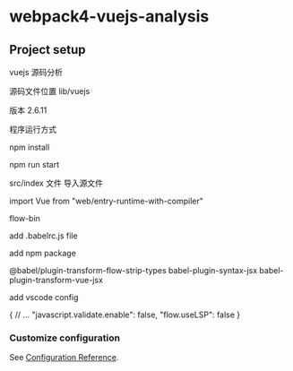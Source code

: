 # webpack4-vuejs-analysis

## Project setup

vuejs 源码分析

源码文件位置 lib/vuejs

版本 2.6.11

程序运行方式

npm install

npm run start

src/index 文件 导入源文件

import Vue from "web/entry-runtime-with-compiler"

flow-bin

add .babelrc.js file

add npm package

@babel/plugin-transform-flow-strip-types
babel-plugin-syntax-jsx
babel-plugin-transform-vue-jsx

add vscode config

{
// ...
"javascript.validate.enable": false,
"flow.useLSP": false
}

### Customize configuration

See [Configuration Reference](https://cli.vuejs.org/config/).
